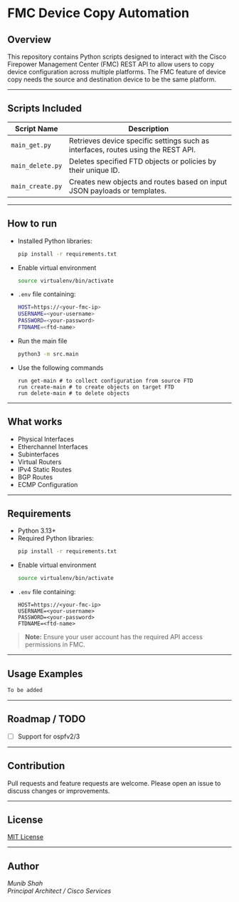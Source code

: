 # FMC Device Copy Automation

## Overview

This repository contains Python scripts designed to interact with the Cisco Firepower Management Center (FMC) REST API to allow users to copy device configuration across multiple platforms. The FMC feature of device copy needs the source and destination device to be the same platform.  

---

## Scripts Included

| Script Name     | Description                                                                                   |
|-----------------|-----------------------------------------------------------------------------------------------|
| `main_get.py`    | Retrieves device specific settings such as interfaces, routes using the REST API.            |
| `main_delete.py` | Deletes specified FTD objects or policies by their unique ID.                                |
| `main_create.py` | Creates new objects and routes based on input JSON payloads or templates.                    |

---

## How to run 
- Installed Python libraries:
  ```bash
  pip install -r requirements.txt
  ```
- Enable virtual environment
  ```bash
  source virtualenv/bin/activate
  ```
- `.env` file containing:
  ```bash
  HOST=https://<your-fmc-ip>
  USERNAME=<your-username>
  PASSWORD=<your-password>
  FTDNAME=<ftd-name>
  ```
- Run the main file
  ```bash
  python3 -m src.main
  ```
- Use the following commands
  ```
  run get-main # to collect configuration from source FTD
  run create-main # to create objects on target FTD
  run delete-main # to delete objects 
  ```

---
## What works
+ Physical Interfaces 
+ Etherchannel Interfaces 
+ Subinterfaces 
+ Virtual Routers
+ IPv4 Static Routes
+ BGP Routes
+ ECMP Configuration

---

## Requirements

- Python 3.13+
- Required Python libraries:
  ```bash
  pip install -r requirements.txt
  ```
- Enable virtual environment
  ```bash
  source virtualenv/bin/activate
  ```
- `.env` file containing:
  ```
  HOST=https://<your-fmc-ip>
  USERNAME=<your-username>
  PASSWORD=<your-password>
  FTDNAME=<ftd-name>
  ```

> **Note:** Ensure your user account has the required API access permissions in FMC.

---

## Usage Examples


```bash
To be added
```

---

## Roadmap / TODO
- [ ] Support for ospfv2/3

---

## Contribution
Pull requests and feature requests are welcome. Please open an issue to discuss changes or improvements.

---

## License
[MIT License](LICENSE)

---

## Author
*Munib Shah*  
*Principal Architect / Cisco Services*  
